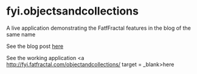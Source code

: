 fyi.objectsandcollections
=========================

A live application demonstrating the FatfFractal features in the blog of the same name

See the blog post <a href = http://fatfractal.com/prod/fyi-datagraph-with-objects-and-collections/ target = _blank>here</a>

See the working application <a http://fyi.fatfractal.com/objectandcollections/ target = _blank>here</a>

